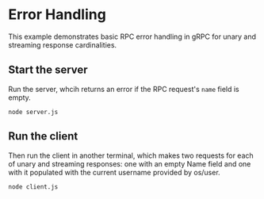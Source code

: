 # Error Handling

This example demonstrates basic RPC error handling in gRPC for unary and
streaming response cardinalities.

## Start the server

Run the server, whcih returns an error if the RPC request's `name` field is
empty.

```
node server.js
```

## Run the client

Then run the client in another terminal, which makes two requests for each of
unary and streaming responses: one with an empty Name field and one with it
populated with the current username provided by os/user.

```
node client.js
```
